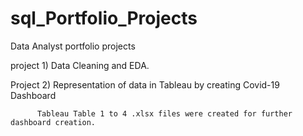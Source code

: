 # sql_Portfolio_Projects
Data Analyst portfolio projects 



project 1) Data Cleaning and EDA.

Project 2) Representation of data in Tableau by creating Covid-19 Dashboard
          
          
          Tableau Table 1 to 4 .xlsx files were created for further dashboard creation.
